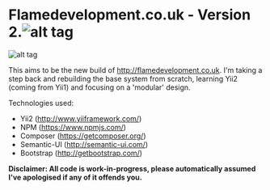 # Flamedevelopment.co.uk - Version 2.![alt tag](http://flamedevelopment.co.uk/css/flame-ico.png) 

![alt tag](https://scrutinizer-ci.com/g/FlameDevelopment/Flamedevelopment.co.uk/badges/quality-score.png?b=master)

This aims to be the new build of http://flamedevelopment.co.uk. I'm taking a step back and rebuilding the base system from scratch, learning Yii2 (coming from Yii1) and focusing on a 'modular' design.

Technologies used:
* Yii2 (http://www.yiiframework.com/)
* NPM (https://www.npmjs.com/)
* Composer (https://getcomposer.org/)
* Semantic-UI (http://semantic-ui.com/)
* Bootstrap (http://getbootstrap.com/)

**Disclaimer: All code is work-in-progress, please automatically assumed I've apologised if any of it offends you.**


